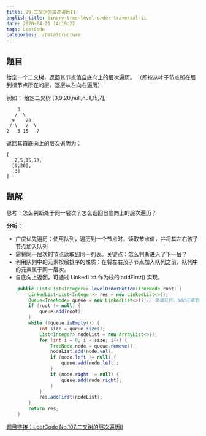 ```yaml
---
title: 29.二叉树的层次遍历II
english_title: binary-tree-level-order-traversal-ii
date: 2020-04-21 14:19:22
tags: LeetCode
categories:  /DataStructure
---
```


## 题目

给定一个二叉树，返回其节点值自底向上的层次遍历。 （即按从叶子节点所在层到根节点所在的层，逐层从左向右遍历）

例如：
给定二叉树 [3,9,20,null,null,15,7],

```
    3
   /  \
  9    20
 / \   /  \
2   5 15   7
```
返回其自底向上的层次遍历为：
```
[
  [2,5,15,7],
  [9,20],
  [3]
]

```

## 题解

思考：怎么判断处于同一层次？怎么返回自底向上的层次遍历？

**分析：**

* 广度优先遍历：使用队列，遍历到一个节点时，读取节点值，并将其左右孩子节点加入队列
* 需将同一层次的节点读取到同一列表。关键点：怎么判断进入了下一层？
* 利用队列中的元素按层排序的性质：在将左右孩子节点加入队列之前，队列中的元素属于同一层次。
* 自底向上返回，可通过 LinkedList 作为栈的 addFirst() 实现。

```java
    public List<List<Integer>> levelOrderBottom(TreeNode root) {
        LinkedList<List<Integer>> res = new LinkedList<>();
        Queue<TreeNode> queue = new LinkedList<>();// 单端队列，add元素到队尾，remove移除队首元素
        if (root != null) {
            queue.add(root);
        }
        while (!queue.isEmpty()) {
            int size = queue.size();
            List<Integer> nodeList = new ArrayList<>();
            for (int i = 0; i < size; i++) {
                TreeNode node = queue.remove();
                nodeList.add(node.val);
                if (node.left != null) {
                    queue.add(node.left);
                }
                if (node.right != null) {
                    queue.add(node.right);
                }
            }
            res.addFirst(nodeList);
        }
        return res;
    }
```

[题目链接：LeetCode No.107.二叉树的层次遍历II](https://leetcode-cn.com/problems/binary-tree-level-order-traversal-ii)